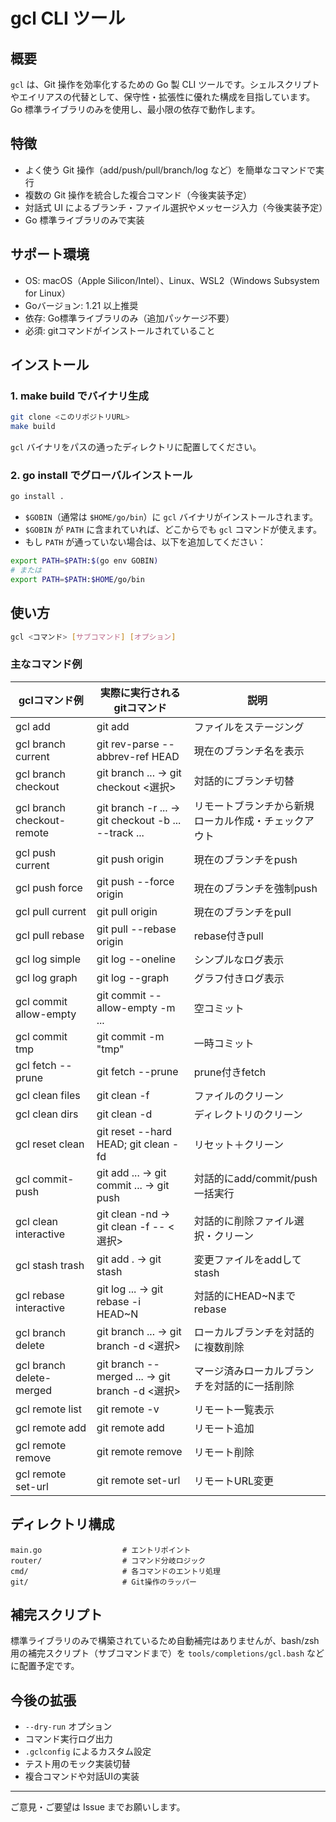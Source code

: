 # gcl CLI ツール

## 概要

`gcl` は、Git 操作を効率化するための Go 製 CLI ツールです。シェルスクリプトやエイリアスの代替として、保守性・拡張性に優れた構成を目指しています。Go 標準ライブラリのみを使用し、最小限の依存で動作します。

## 特徴
- よく使う Git 操作（add/push/pull/branch/log など）を簡単なコマンドで実行
- 複数の Git 操作を統合した複合コマンド（今後実装予定）
- 対話式 UI によるブランチ・ファイル選択やメッセージ入力（今後実装予定）
- Go 標準ライブラリのみで実装

## サポート環境

- OS: macOS（Apple Silicon/Intel）、Linux、WSL2（Windows Subsystem for Linux）
- Goバージョン: 1.21 以上推奨
- 依存: Go標準ライブラリのみ（追加パッケージ不要）
- 必須: gitコマンドがインストールされていること

## インストール

### 1. make build でバイナリ生成

```sh
git clone <このリポジトリURL>
make build
```

`gcl` バイナリをパスの通ったディレクトリに配置してください。

### 2. go install でグローバルインストール

```sh
go install .
```

- `$GOBIN`（通常は `$HOME/go/bin`）に `gcl` バイナリがインストールされます。
- `$GOBIN` が `PATH` に含まれていれば、どこからでも `gcl` コマンドが使えます。
- もし `PATH` が通っていない場合は、以下を追加してください：

```sh
export PATH=$PATH:$(go env GOBIN)
# または
export PATH=$PATH:$HOME/go/bin
```

## 使い方

```sh
gcl <コマンド> [サブコマンド] [オプション]
```

### 主なコマンド例

|     gclコマンド例      |       実際に実行されるgitコマンド       |              説明               |
| ---------------------- | --------------------------------------- | ------------------------------- |
| gcl add <file>         | git add <file>                          | ファイルをステージング          |
| gcl branch current     | git rev-parse --abbrev-ref HEAD         | 現在のブランチ名を表示          |
| gcl branch checkout    | git branch ... → git checkout <選択>    | 対話的にブランチ切替            |
| gcl branch checkout-remote | git branch -r ... → git checkout -b ... --track ... | リモートブランチから新規ローカル作成・チェックアウト |
| gcl push current       | git push origin <branch>                | 現在のブランチをpush            |
| gcl push force         | git push --force origin <branch>        | 現在のブランチを強制push        |
| gcl pull current       | git pull origin <branch>                | 現在のブランチをpull            |
| gcl pull rebase        | git pull --rebase origin <branch>       | rebase付きpull                  |
| gcl log simple         | git log --oneline                       | シンプルなログ表示              |
| gcl log graph          | git log --graph                         | グラフ付きログ表示              |
| gcl commit allow-empty | git commit --allow-empty -m ...         | 空コミット                      |
| gcl commit tmp         | git commit -m "tmp"                     | 一時コミット                    |
| gcl fetch --prune      | git fetch --prune                       | prune付きfetch                  |
| gcl clean files        | git clean -f                            | ファイルのクリーン              |
| gcl clean dirs         | git clean -d                            | ディレクトリのクリーン          |
| gcl reset clean        | git reset --hard HEAD; git clean -fd    | リセット＋クリーン              |
| gcl commit-push        | git add ... → git commit ... → git push | 対話的にadd/commit/push一括実行 |
| gcl clean interactive        | git clean -nd → git clean -f -- <選択>   | 対話的に削除ファイル選択・クリーン |
| gcl stash trash              | git add . → git stash                   | 変更ファイルをaddしてstash         |
| gcl rebase interactive       | git log ... → git rebase -i HEAD~N         | 対話的にHEAD~Nまでrebase           |
| gcl branch delete           | git branch ... → git branch -d <選択>     | ローカルブランチを対話的に複数削除 |
| gcl branch delete-merged     | git branch --merged ... → git branch -d <選択> | マージ済みローカルブランチを対話的に一括削除 |
| gcl remote list             | git remote -v                            | リモート一覧表示                     |
| gcl remote add <name> <url>     | git remote add <name> <url>              | リモート追加                         |
| gcl remote remove <name>        | git remote remove <name>                 | リモート削除                         |
| gcl remote set-url <name> <url> | git remote set-url <name> <url>          | リモートURL変更                      |

## ディレクトリ構成

```
main.go                  # エントリポイント
router/                  # コマンド分岐ロジック
cmd/                     # 各コマンドのエントリ処理
git/                     # Git操作のラッパー
```

## 補完スクリプト

標準ライブラリのみで構築されているため自動補完はありませんが、bash/zsh 用の補完スクリプト（サブコマンドまで）を `tools/completions/gcl.bash` などに配置予定です。

## 今後の拡張
- `--dry-run` オプション
- コマンド実行ログ出力
- `.gclconfig` によるカスタム設定
- テスト用のモック実装切替
- 複合コマンドや対話UIの実装

---

ご意見・ご要望は Issue までお願いします。
